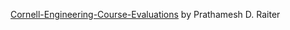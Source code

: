 [Cornell-Engineering-Course-Evaluations](https://github.com/pdraiter/course-evaluations) by Prathamesh D. Raiter
